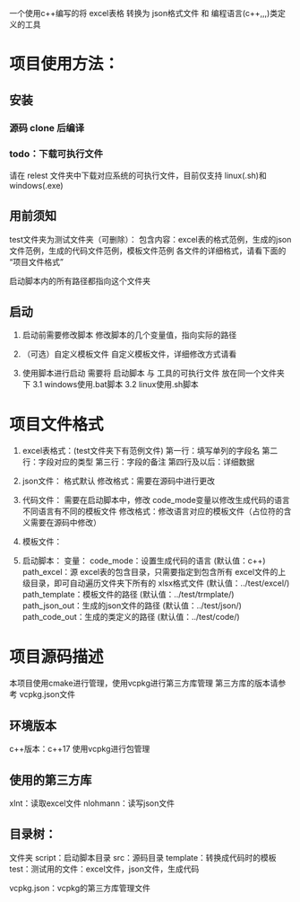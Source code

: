 一个使用c++编写的将 excel表格 转换为 json格式文件 和 编程语言(c++,,,)类定义的工具

# 项目使用方法：
## 安装
### 源码 clone 后编译

### todo：下载可执行文件
请在 relest 文件夹中下载对应系统的可执行文件，目前仅支持 linux(.sh)和 windows(.exe)


## 用前须知
test文件夹为测试文件夹（可删除）：
包含内容：excel表的格式范例，生成的json文件范例，生成的代码文件范例，模板文件范例
各文件的详细格式，请看下面的 “项目文件格式”

启动脚本内的所有路径都指向这个文件夹


## 启动
1. 启动前需要修改脚本
修改脚本的几个变量值，指向实际的路径

2. （可选）自定义模板文件
自定义模板文件，详细修改方式请看

3. 使用脚本进行启动
需要将 启动脚本 与 工具的可执行文件 放在同一个文件夹下
3.1 windows使用.bat脚本
3.2 linux使用.sh脚本


# 项目文件格式
1. excel表格式：(test文件夹下有范例文件)
第一行：填写单列的字段名
第二行：字段对应的类型
第三行：字段的备注
第四行及以后：详细数据

2. json文件：
格式默认
修改格式：需要在源码中进行更改

3. 代码文件：
需要在启动脚本中，修改 code_mode变量以修改生成代码的语言
不同语言有不同的模板文件
修改格式：修改语言对应的模板文件（占位符的含义需要在源码中修改）

4. 模板文件：

5. 启动脚本：
变量：
code_mode：设置生成代码的语言  (默认值：c++)
path_excel：源 excel表的包含目录，只需要指定到包含所有 excel文件的上级目录，即可自动遍历文件夹下所有的 xlsx格式文件  (默认值：../test/excel/)
path_template：模板文件的路径  (默认值：../test/trmplate/)
path_json_out：生成的json文件的路径  (默认值：../test/json/)
path_code_out：生成的类定义的路径  (默认值：../test/code/)


# 项目源码描述
本项目使用cmake进行管理，使用vcpkg进行第三方库管理
第三方库的版本请参考 vcpkg.json文件

## 环境版本
c++版本：c++17
使用vcpkg进行包管理

## 使用的第三方库
xlnt：读取excel文件
nlohmann：读写json文件

## 目录树：
文件夹
script：启动脚本目录
src：源码目录
template：转换成代码时的模板
test：测试用的文件：excel文件，json文件，生成代码

vcpkg.json：vcpkg的第三方库管理文件
